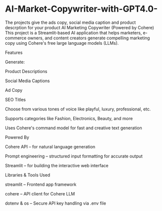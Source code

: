 # AI-Market-Copywriter-with-GPT4.0-
The projects give the ads copy, social media caption and product descrption for your product 
AI Marketing Copywriter (Powered by Cohere)
This project is a Streamlit-based AI application that helps marketers, e-commerce owners, and content creators generate compelling marketing copy using Cohere's free large language models (LLMs).

Features

Generate:

Product Descriptions

Social Media Captions

Ad Copy

SEO Titles

Choose from various tones of voice like playful, luxury, professional, etc.

Supports categories like Fashion, Electronics, Beauty, and more

Uses Cohere's command model for fast and creative text generation

Powered By

Cohere API – for natural language generation

Prompt engineering – structured input formatting for accurate output

Streamlit – for building the interactive web interface

Libraries & Tools Used

streamlit – Frontend app framework

cohere – API client for Cohere LLM

dotenv & os – Secure API key handling via .env file
